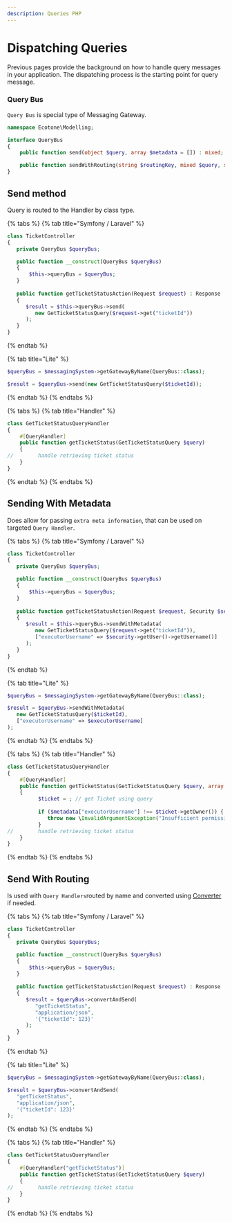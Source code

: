 ```yaml
---
description: Queries PHP
---
```


# Dispatching Queries

Previous pages provide the background on how to handle query messages in your application. The dispatching process is the starting point for query message.

### Query Bus

`Query Bus` is special type of Messaging Gateway. 

```php
namespace Ecotone\Modelling;

interface QueryBus
{
    public function send(object $query, array $metadata = []) : mixed;

    public function sendWithRouting(string $routingKey, mixed $query, string $queryMediaType = MediaType::APPLICATION_X_PHP, array $metadata = []) : mixed;
}
```

## Send method

Query is routed to the Handler by class type.

{% tabs %}
{% tab title="Symfony / Laravel" %}
```php
class TicketController
{
   private QueryBus $queryBus;

   public function __construct(QueryBus $queryBus)
   {
       $this->queryBus = $queryBus;   
   }
   
   public function getTicketStatusAction(Request $request) : Response
   {
      $result = $this->queryBus->send(
         new GetTicketStatusQuery($request->get("ticketId"))
      );
   }
}
```
{% endtab %}

{% tab title="Lite" %}
```php
$queryBus = $messagingSystem->getGatewayByName(QueryBus::class);

$result = $queryBus->send(new GetTicketStatusQuery($ticketId));
```
{% endtab %}
{% endtabs %}

{% tabs %}
{% tab title="Handler" %}
```php
class GetTicketStatusQueryHandler
{   
    #[QueryHandler]
    public function getTicketStatus(GetTicketStatusQuery $query)
    {
//        handle retrieving ticket status
    }   
}
```
{% endtab %}
{% endtabs %}

## Sending With Metadata

Does allow for passing `extra meta information`, that can be used on targeted `Query Handler`.

{% tabs %}
{% tab title="Symfony / Laravel" %}
```php
class TicketController
{
   private QueryBus $queryBus;

   public function __construct(QueryBus $queryBus)
   {
       $this->queryBus = $queryBus;   
   }
   
   public function getTicketStatusAction(Request $request, Security $security) : Response
   {
      $result = $this->queryBus->sendWithMetadata(
         new GetTicketStatusQuery($request->get("ticketId")),
         ["executorUsername" => $security->getUser()->getUsername()]
      );
   }
}
```
{% endtab %}

{% tab title="Lite" %}
```php
$queryBus = $messagingSystem->getGatewayByName(QueryBus::class);

$result = $queryBus->sendWithMetadata(
   new GetTicketStatusQuery($ticketId),
   ["executorUsername" => $executorUsername]
);
```
{% endtab %}
{% endtabs %}

{% tabs %}
{% tab title="Handler" %}
```php
class GetTicketStatusQueryHandler
{   
    #[QueryHandler]
    public function getTicketStatus(GetTicketStatusQuery $query, array $metadata)
    {
          $ticket = ; // get Ticket using query
    
          if ($metadata["executorUsername"] !== $ticket->getOwner()) {
             throw new \InvalidArgumentException("Insufficient permissions")
          }
//        handle retrieving ticket status
    }   
}
```
{% endtab %}
{% endtabs %}

## Send With Routing

Is used with `Query Handlers`routed by name and converted using [Converter](../../messaging/conversion/) if needed.

{% tabs %}
{% tab title="Symfony / Laravel" %}
```php
class TicketController
{
   private QueryBus $queryBus;

   public function __construct(QueryBus $queryBus)
   {
       $this->queryBus = $queryBus;   
   }
   
   public function getTicketStatusAction(Request $request) : Response
   {
      $result = $queryBus->convertAndSend(
         "getTicketStatus", 
         "application/json", 
         '{"ticketId": 123}'
      );
   }
}
```
{% endtab %}

{% tab title="Lite" %}
```php
$queryBus = $messagingSystem->getGatewayByName(QueryBus::class);

$result = $queryBus->convertAndSend(
   "getTicketStatus", 
   "application/json", 
   '{"ticketId": 123}'
);
```
{% endtab %}
{% endtabs %}

{% tabs %}
{% tab title="Handler" %}
```php
class GetTicketStatusQueryHandler
{   
    #[QueryHandler("getTicketStatus")]
    public function getTicketStatus(GetTicketStatusQuery $query)
    {
//        handle retrieving ticket status
    }   
}
```
{% endtab %}
{% endtabs %}

